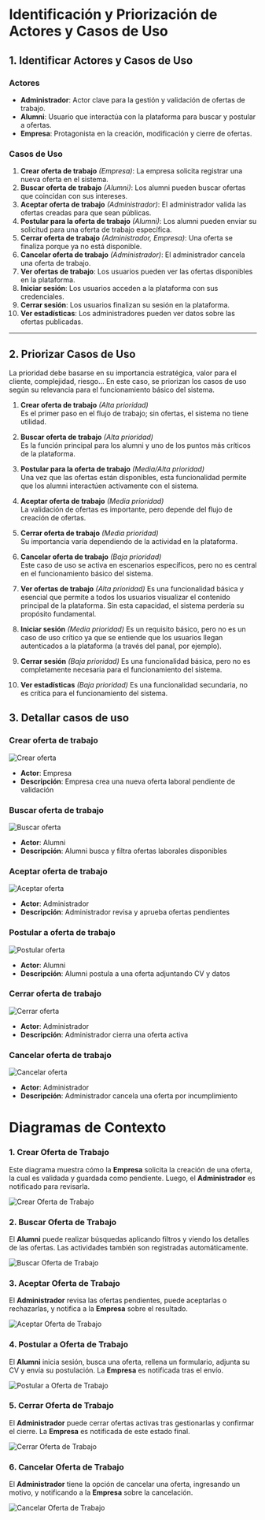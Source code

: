 # Identificación y Priorización de Actores y Casos de Uso

## 1. Identificar Actores y Casos de Uso

### Actores
- **Administrador**: Actor clave para la gestión y validación de ofertas de trabajo.
- **Alumni**: Usuario que interactúa con la plataforma para buscar y postular a ofertas.
- **Empresa**: Protagonista en la creación, modificación y cierre de ofertas.

### Casos de Uso
1. **Crear oferta de trabajo** *(Empresa)*: La empresa solicita registrar una nueva oferta en el sistema.
2. **Buscar oferta de trabajo** *(Alumni)*: Los alumni pueden buscar ofertas que coincidan con sus intereses.
3. **Aceptar oferta de trabajo** *(Administrador)*: El administrador valida las ofertas creadas para que sean públicas.
4. **Postular para la oferta de trabajo** *(Alumni)*: Los alumni pueden enviar su solicitud para una oferta de trabajo específica.
5. **Cerrar oferta de trabajo** *(Administrador, Empresa)*: Una oferta se finaliza porque ya no está disponible.
6. **Cancelar oferta de trabajo** *(Administrador)*: El administrador cancela una oferta de trabajo.
7. **Ver ofertas de trabajo**: Los usuarios pueden ver las ofertas disponibles en la plataforma.
8. **Iniciar sesión**: Los usuarios acceden a la plataforma con sus credenciales.
9. **Cerrar sesión**: Los usuarios finalizan su sesión en la plataforma.
10. **Ver estadísticas**: Los administradores pueden ver datos sobre las ofertas publicadas.
---

## 2. Priorizar Casos de Uso

La prioridad debe basarse en su importancia estratégica, valor para el cliente, complejidad, riesgo... En este caso, se priorizan los casos de uso según su relevancia para el funcionamiento básico del sistema.

1. **Crear oferta de trabajo** *(Alta prioridad)*  
   Es el primer paso en el flujo de trabajo; sin ofertas, el sistema no tiene utilidad.

2. **Buscar oferta de trabajo** *(Alta prioridad)*  
   Es la función principal para los alumni y uno de los puntos más críticos de la plataforma.

3. **Postular para la oferta de trabajo** *(Media/Alta prioridad)*  
   Una vez que las ofertas están disponibles, esta funcionalidad permite que los alumni interactúen activamente con el sistema.

4. **Aceptar oferta de trabajo** *(Media prioridad)*  
   La validación de ofertas es importante, pero depende del flujo de creación de ofertas.

5. **Cerrar oferta de trabajo** *(Media prioridad)*  
   Su importancia varía dependiendo de la actividad en la plataforma.

6. **Cancelar oferta de trabajo** *(Baja prioridad)*  
   Este caso de uso se activa en escenarios específicos, pero no es central en el funcionamiento básico del sistema.

7. **Ver ofertas de trabajo** *(Alta prioridad)*
   Es una funcionalidad básica y esencial que permite a todos los usuarios visualizar el contenido principal de la plataforma. Sin esta capacidad, el sistema perdería su propósito fundamental.

8. **Iniciar sesión** *(Media prioridad)*
   Es un requisito básico, pero no es un caso de uso crítico ya que se entiende que los usuarios llegan autenticados a la plataforma (a través del panal, por ejemplo).

9. **Cerrar sesión** *(Baja prioridad)*
   Es una funcionalidad básica, pero no es completamente necesaria para el funcionamiento del sistema.

10. **Ver estadísticas** *(Baja prioridad)*
    Es una funcionalidad secundaria, no es crítica para el funcionamiento del sistema.

## 3. Detallar casos de uso

### Crear oferta de trabajo
![Crear oferta](svg/Detallar/crearOfertaTrabajo.svg)
- **Actor**: Empresa
- **Descripción**: Empresa crea una nueva oferta laboral pendiente de validación

### Buscar oferta de trabajo
![Buscar oferta](svg/Detallar/buscarOfertaTrabajo.svg)
- **Actor**: Alumni
- **Descripción**: Alumni busca y filtra ofertas laborales disponibles

### Aceptar oferta de trabajo
![Aceptar oferta](svg/Detallar/aceptarOfertaTrabajo.svg)
- **Actor**: Administrador
- **Descripción**: Administrador revisa y aprueba ofertas pendientes

### Postular a oferta de trabajo
![Postular oferta](svg/Detallar/postularOfertaTrabajo.svg)
- **Actor**: Alumni
- **Descripción**: Alumni postula a una oferta adjuntando CV y datos

### Cerrar oferta de trabajo
![Cerrar oferta](svg/Detallar/cerrarOfertaTrabajo.svg)
- **Actor**: Administrador
- **Descripción**: Administrador cierra una oferta activa 

### Cancelar oferta de trabajo
![Cancelar oferta](svg/Detallar/cancelarOfertaTrabajo.svg)
- **Actor**: Administrador
- **Descripción**: Administrador cancela una oferta por incumplimiento

# Diagramas de Contexto

### 1. Crear Oferta de Trabajo

Este diagrama muestra cómo la **Empresa** solicita la creación de una oferta, la cual es validada y guardada como pendiente. Luego, el **Administrador** es notificado para revisarla.

![Crear Oferta de Trabajo](svg/Prototipar/crearOfertaEmpresa.svg)

### 2. Buscar Oferta de Trabajo

El **Alumni** puede realizar búsquedas aplicando filtros y viendo los detalles de las ofertas. Las actividades también son registradas automáticamente.

![Buscar Oferta de Trabajo](svg/Prototipar/alumniBuscaOferta.svg)

### 3. Aceptar Oferta de Trabajo

El **Administrador** revisa las ofertas pendientes, puede aceptarlas o rechazarlas, y notifica a la **Empresa** sobre el resultado.

![Aceptar Oferta de Trabajo](svg/Prototipar/aceptarOferta.svg)

### 4. Postular a Oferta de Trabajo

El **Alumni** inicia sesión, busca una oferta, rellena un formulario, adjunta su CV y envía su postulación. La **Empresa** es notificada tras el envío.

![Postular a Oferta de Trabajo](svg/Prototipar/postularOferta.svg)

### 5. Cerrar Oferta de Trabajo

El **Administrador** puede cerrar ofertas activas tras gestionarlas y confirmar el cierre. La **Empresa** es notificada de este estado final.

![Cerrar Oferta de Trabajo](svg/Prototipar/cerrarOferta.svg)

### 6. Cancelar Oferta de Trabajo

El **Administrador** tiene la opción de cancelar una oferta, ingresando un motivo, y notificando a la **Empresa** sobre la cancelación.

![Cancelar Oferta de Trabajo](svg/Prototipar/cancelarOferta.svg)